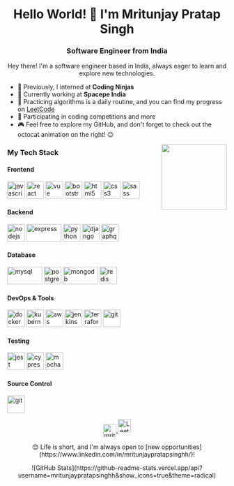 <!-- Title -->
<h1 align="center">Hello World! 👋 I'm Mritunjay Pratap Singh</h1>

<!-- Subtitle -->
<h3 align="center">Software Engineer from India</h3>

<!-- Introduction -->
<p align="center">
  Hey there! I'm a software engineer based in India, always eager to learn and explore new technologies.
</p>

<!-- About Me -->
- 🤝 Previously, I interned at **Coding Ninjas**
- 🚀 Currently working at **Spacepe India**
- 🧠 Practicing algorithms is a daily routine, and you can find my progress on [LeetCode](https://leetcode.com/mritunjaypratapsinghh/)
- 🏃 Participating in coding competitions and more
- 🎮 Feel free to explore my GitHub, and don't forget to check out the octocat animation on the right! 😉

<!-- GIF -->
<p align="right">
  <img align='right' src='https://github.com/Rishit-dagli/Rishit-dagli/blob/master/images/octocat-anime.gif' width='150"'>
</p>

### My Tech Stack

#### Frontend
<p align="left">
  <img src="https://www.vectorlogo.zone/logos/javascript/javascript-icon.svg" alt="javascript" width="40" height="40"/> 
  <img src="https://www.vectorlogo.zone/logos/reactjs/reactjs-icon.svg" alt="react" width="40" height="40"/> 
  <img src="https://www.vectorlogo.zone/logos/vuejs/vuejs-icon.svg" alt="vue" width="40" height="40"/> 
  <img src="https://www.vectorlogo.zone/logos/getbootstrap/getbootstrap-icon.svg" alt="bootstrap" width="40" height="40"/> 
  <img src="https://www.vectorlogo.zone/logos/w3_html5/w3_html5-icon.svg" alt="html5" width="40" height="40"/> 
  <img src="https://www.vectorlogo.zone/logos/w3_css/w3_css-icon.svg" alt="css3" width="40" height="40"/> 
  <img src="https://www.vectorlogo.zone/logos/sass-lang/sass-lang-icon.svg" alt="sass" width="40" height="40"/> 
</p>

#### Backend
<p align="left">
  <img src="https://www.vectorlogo.zone/logos/nodejs/nodejs-icon.svg" alt="nodejs" width="40" height="40"/> 
  <img src="https://www.vectorlogo.zone/logos/expressjs/expressjs-ar21.svg" alt="express" width="80" height="40"/> 
  <img src="https://www.vectorlogo.zone/logos/python/python-icon.svg" alt="python" width="40" height="40"/> 
  <img src="https://www.vectorlogo.zone/logos/djangoproject/djangoproject-icon.svg" alt="django" width="40" height="40"/> 
  <img src="https://www.vectorlogo.zone/logos/graphql/graphql-icon.svg" alt="graphql" width="40" height="40"/> 
</p>

#### Database
<p align="left">
  <img src="https://www.vectorlogo.zone/logos/mysql/mysql-ar21.svg" alt="mysql" width="80" height="40"/> 
  <img src="https://www.vectorlogo.zone/logos/postgresql/postgresql-icon.svg" alt="postgresql" width="40" height="40"/> 
  <img src="https://www.vectorlogo.zone/logos/mongodb/mongodb-ar21.svg" alt="mongodb" width="80" height="40"/> 
  <img src="https://www.vectorlogo.zone/logos/redis/redis-icon.svg" alt="redis" width="40" height="40"/> 
</p>

#### DevOps & Tools
<p align="left">
  <img src="https://www.vectorlogo.zone/logos/docker/docker-icon.svg" alt="docker" width="40" height="40"/> 
  <img src="https://www.vectorlogo.zone/logos/kubernetes/kubernetes-icon.svg" alt="kubernetes" width="40" height="40"/> 
  <img src="https://www.vectorlogo.zone/logos/amazon_aws/amazon_aws-icon.svg" alt="aws" width="40" height="40"/> 
  <img src="https://www.vectorlogo.zone/logos/jenkins/jenkins-icon.svg" alt="jenkins" width="40" height="40"/> 
  <img src="https://www.vectorlogo.zone/logos/terraformio/terraformio-icon.svg" alt="terraform" width="40" height="40"/> 
  <img src="https://www.vectorlogo.zone/logos/git-scm/git-scm-icon.svg" alt="git" width="40" height="40"/> 
</p>

#### Testing
<p align="left">
  <img src="https://www.vectorlogo.zone/logos/jestjsio/jestjsio-icon.svg" alt="jest" width="40" height="40"/> 
  <img src="https://www.vectorlogo.zone/logos/cypressio/cypressio-icon.svg" alt="cypress" width="40" height="40"/> 
  <img src="https://www.vectorlogo.zone/logos/mochajs/mochajs-icon.svg" alt="mocha" width="40" height="40"/> 
</p>

#### Source Control
<p align="left">
  <img src="https://www.vectorlogo.zone/logos/git-scm/git-scm-icon.svg" alt="git" width="40" height="40"/>
</p>

<!-- Connect with Me -->
<p align="center">
  <a href="https://www.linkedin.com/in/mritunjay-pratap-singh-337629225/" target="blank">
    <img align="center" src="https://cdn.jsdelivr.net/npm/simple-icons@3.0.1/icons/linkedin.svg" alt="mritunjay" height="30" width="30" />
    </a>
  <a href="https://leetcode.com/mritunjayprarapsinghh/" target="blank">
    <img src="https://upload.wikimedia.org/wikipedia/commons/2/2e/LeetCode_logo.png" alt="LeetCode" height="30" width="30" />
  </a>
</p>

<!-- Call to Action -->
<p align="center">
  😊 Life is short, and I'm always open to [new opportunities](https://www.linkedin.com/in/mritunjaypratapsinghh/)!
</p>
<p align="center">
![GitHub Stats](https://github-readme-stats.vercel.app/api?username=mritunjaypratapsinghh&show_icons=true&theme=radical)
</p>
